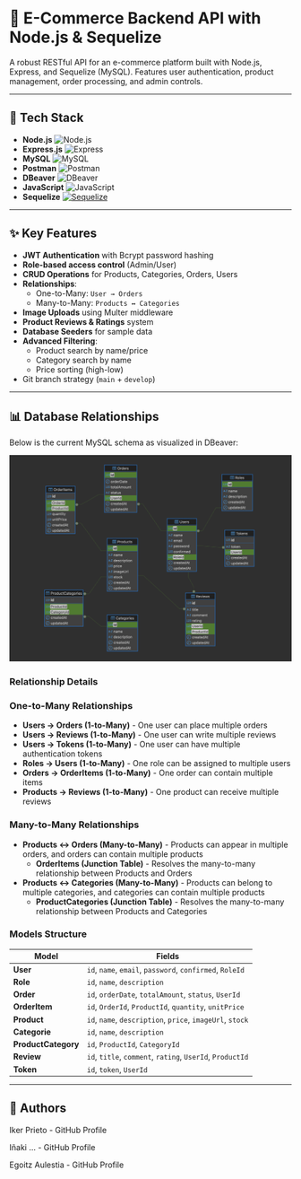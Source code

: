 # 🛒 E-Commerce Backend API with Node.js & Sequelize

A robust RESTful API for an e-commerce platform built with Node.js, Express, and Sequelize (MySQL). Features user authentication, product management, order processing, and admin controls.

---

## 🚀 Tech Stack

- **Node.js** ![Node.js](https://img.shields.io/badge/Node.js-339933?logo=node.js&logoColor=white)
- **Express.js** ![Express](https://img.shields.io/badge/Express.js-000000?logo=express&logoColor=white)
- **MySQL** ![MySQL](https://img.shields.io/badge/MySQL-4479A1?logo=mysql&logoColor=white)
- **Postman** ![Postman](https://img.shields.io/badge/Postman-FF6C37?logo=postman&logoColor=white)
- **DBeaver** ![DBeaver](https://img.shields.io/badge/DBeaver-372923?logo=dbeaver&logoColor=white)
- **JavaScript** ![JavaScript](https://img.shields.io/badge/JavaScript-F7DF1E?logo=javascript&logoColor=black)
- **Sequelize** [![Sequelize](https://img.shields.io/badge/Sequelize-52B0E7?logo=sequelize&logoColor=white)](https://sequelize.org/)

---

## ✨ Key Features

- **JWT Authentication** with Bcrypt password hashing
- **Role-based access control** (Admin/User)
- **CRUD Operations** for Products, Categories, Orders, Users
- **Relationships**:
  - One-to-Many: `User → Orders`
  - Many-to-Many: `Products ↔ Categories`
- **Image Uploads** using Multer middleware
- **Product Reviews & Ratings** system
- **Database Seeders** for sample data
- **Advanced Filtering**:
  - Product search by name/price
  - Category search by name
  - Price sorting (high-low)
- Git branch strategy (`main` + `develop`)

---

## 📊 Database Relationships

Below is the current MySQL schema as visualized in DBeaver:

![Database Schema](./assets/Ecommerce_DB.png)

### Relationship Details

### One-to-Many Relationships

- **Users → Orders (1-to-Many)** - One user can place multiple orders
- **Users → Reviews (1-to-Many)** - One user can write multiple reviews
- **Users → Tokens (1-to-Many)** - One user can have multiple authentication tokens
- **Roles → Users (1-to-Many)** - One role can be assigned to multiple users
- **Orders → OrderItems (1-to-Many)** - One order can contain multiple items
- **Products → Reviews (1-to-Many)** - One product can receive multiple reviews

### Many-to-Many Relationships

- **Products ↔ Orders (Many-to-Many)** - Products can appear in multiple orders, and orders can contain multiple products
  - **OrderItems (Junction Table)** - Resolves the many-to-many relationship between Products and Orders
- **Products ↔ Categories (Many-to-Many)** - Products can belong to multiple categories, and categories can contain multiple products
  - **ProductCategories (Junction Table)** - Resolves the many-to-many relationship between Products and Categories

### Models Structure

| Model               | Fields                                                    |
| ------------------- | --------------------------------------------------------- |
| **User**            | `id`, `name`, `email`, `password`, `confirmed`, `RoleId`  |
| **Role**            | `id`, `name`, `description`                               |
| **Order**           | `id`, `orderDate`, `totalAmount`, `status`, `UserId`      |
| **OrderItem**       | `id`, `OrderId`, `ProductId`, `quantity`, `unitPrice`     |
| **Product**         | `id`, `name`, `description`, `price`, `imageUrl`, `stock` |
| **Categorie**       | `id`, `name`, `description`                               |
| **ProductCategory** | `id`, `ProductId`, `CategoryId`                           |
| **Review**          | `id`, `title`, `comment`, `rating`, `UserId`, `ProductId` |
| **Token**           | `id`, `token`, `UserId`                                   |

---

## 👥 Authors

Iker Prieto - GitHub Profile

Iñaki ... - GitHub Profile

Egoitz Aulestia - GitHub Profile

